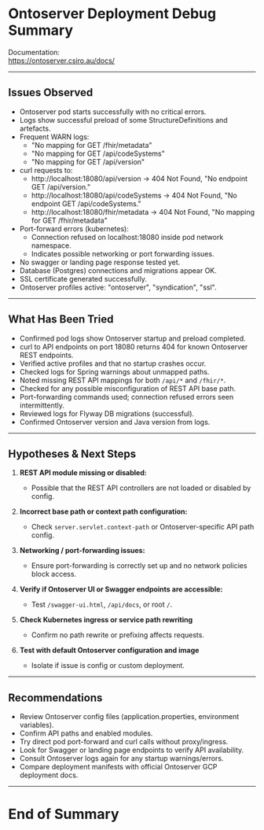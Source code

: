 # Ontoserver Deployment Debug Summary

Documentation:  
https://ontoserver.csiro.au/docs/

---

## Issues Observed

- Ontoserver pod starts successfully with no critical errors.
- Logs show successful preload of some StructureDefinitions and artefacts.
- Frequent WARN logs:  
  - "No mapping for GET /fhir/metadata"  
  - "No mapping for GET /api/codeSystems"  
  - "No mapping for GET /api/version"  
- curl requests to:
  - http://localhost:18080/api/version → 404 Not Found, "No endpoint GET /api/version."
  - http://localhost:18080/api/codeSystems → 404 Not Found, "No endpoint GET /api/codeSystems."
  - http://localhost:18080/fhir/metadata → 404 Not Found, "No mapping for GET /fhir/metadata"
- Port-forward errors (kubernetes):
  - Connection refused on localhost:18080 inside pod network namespace.
  - Indicates possible networking or port forwarding issues.
- No swagger or landing page response tested yet.
- Database (Postgres) connections and migrations appear OK.
- SSL certificate generated successfully.
- Ontoserver profiles active: "ontoserver", "syndication", "ssl".

---

## What Has Been Tried

- Confirmed pod logs show Ontoserver startup and preload completed.
- curl to API endpoints on port 18080 returns 404 for known Ontoserver REST endpoints.
- Verified active profiles and that no startup crashes occur.
- Checked logs for Spring warnings about unmapped paths.
- Noted missing REST API mappings for both `/api/*` and `/fhir/*`.
- Checked for any possible misconfiguration of REST API base path.
- Port-forwarding commands used; connection refused errors seen intermittently.
- Reviewed logs for Flyway DB migrations (successful).
- Confirmed Ontoserver version and Java version from logs.

---

## Hypotheses & Next Steps

1. **REST API module missing or disabled:**  
   - Possible that the REST API controllers are not loaded or disabled by config.

2. **Incorrect base path or context path configuration:**  
   - Check `server.servlet.context-path` or Ontoserver-specific API path config.

3. **Networking / port-forwarding issues:**  
   - Ensure port-forwarding is correctly set up and no network policies block access.

4. **Verify if Ontoserver UI or Swagger endpoints are accessible:**  
   - Test `/swagger-ui.html`, `/api/docs`, or root `/`.

5. **Check Kubernetes ingress or service path rewriting**  
   - Confirm no path rewrite or prefixing affects requests.

6. **Test with default Ontoserver configuration and image**  
   - Isolate if issue is config or custom deployment.

---

## Recommendations

- Review Ontoserver config files (application.properties, environment variables).
- Confirm API paths and enabled modules.
- Try direct pod port-forward and curl calls without proxy/ingress.
- Look for Swagger or landing page endpoints to verify API availability.
- Consult Ontoserver logs again for any startup warnings/errors.
- Compare deployment manifests with official Ontoserver GCP deployment docs.

---

# End of Summary

